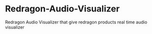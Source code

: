 # Redragon-Audio-Visualizer
Redragon Audio Visualizer that give redragon products real time audio visualizer

